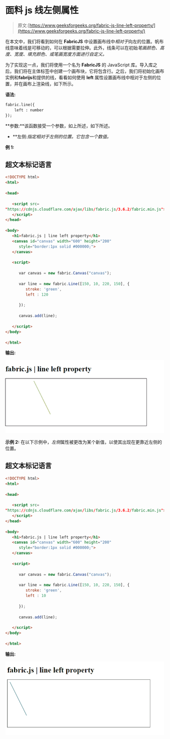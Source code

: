 # 面料 js 线左侧属性

> 原文:[https://www.geeksforgeeks.org/fabric-js-line-left-property/](https://www.geeksforgeeks.org/fabric-js-line-left-property/)

在本文中，我们将看到如何在 **FabricJS** 中设置画布线中*相对于*向左的位置。帆布线意味着线是可移动的，可以根据需要拉伸。此外，线条可以在初始*笔画颜色、高度、宽度、填充颜色、*或*笔画宽度方面进行自定义。*

为了实现这一点，我们将使用一个名为 **FabricJS** 的 JavaScript 库。导入库之后，我们将在主体标签中创建一个画布块，它将包含行。之后，我们将初始化画布实例和**fabrijs**和提供的线，看看如何使用 **left** 属性设置画布线中相对于左侧的位置，并在画布上渲染线，如下所示。

**语法:**

```html
fabric.line({
    left : number
});
```

**参数:**该函数接受一个参数，如上所述，如下所述。

*   **左侧:**指定相对于左侧的位置*。它包含一个数值。*

**例 1:**

## 超文本标记语言

```html
<!DOCTYPE html> 
<html> 

<head> 

   <script src= 
"https://cdnjs.cloudflare.com/ajax/libs/fabric.js/3.6.2/fabric.min.js"> 
   </script> 
</head> 

<body> 
   <h1>fabric.js | line left property</h1>
   <canvas id="canvas" width="600" height="200"
      style="border:1px solid #000000;"> 
   </canvas> 

   <script> 

      var canvas = new fabric.Canvas("canvas"); 

      var line = new fabric.Line([150, 10, 220, 150], { 
         stroke: 'green',
         left : 120

      }); 

      canvas.add(line); 

   </script> 
</body> 

</html> 
```

**输出:**

![](img/c852b827c6d68420585a7306a8deef25.png)

**示例 2:** 在以下示例中，*左侧*属性被更改为某个新值，以使其出现在更靠近左侧的位置。

## 超文本标记语言

```html
<!DOCTYPE html> 
<html> 

<head> 

   <script src= 
"https://cdnjs.cloudflare.com/ajax/libs/fabric.js/3.6.2/fabric.min.js"> 
   </script> 
</head> 

<body> 
   <h1>fabric.js | line left property</h1>
   <canvas id="canvas" width="600" height="200"
      style="border:1px solid #000000;"> 
   </canvas> 

   <script> 

      var canvas = new fabric.Canvas("canvas"); 

      var line = new fabric.Line([150, 10, 220, 150], { 
         stroke: 'green',
         left : 10

      }); 

      canvas.add(line); 

   </script> 
</body> 

</html> 
```

**输出:**

![](img/d4393ca9727328d86a7601a2e573b82a.png)